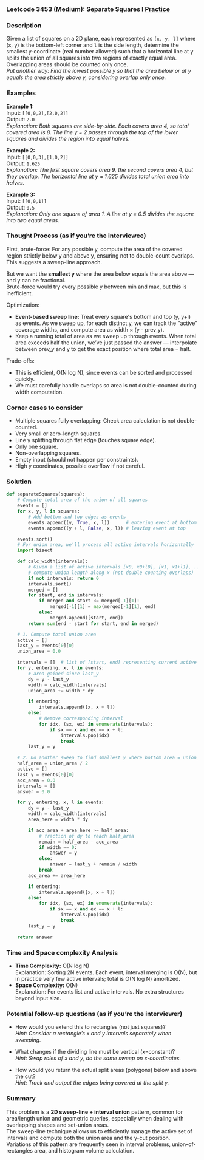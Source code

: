 ### Leetcode 3453 (Medium): Separate Squares I [Practice](https://leetcode.com/problems/separate-squares-i)

### Description  
Given a list of squares on a 2D plane, each represented as `[x, y, l]` where (x, y) is the bottom-left corner and `l` is the side length, determine the smallest y-coordinate (real number allowed) such that a horizontal line at y splits the union of all squares into two regions of exactly equal area. Overlapping areas should be counted only once.  
*Put another way: Find the lowest possible y so that the area below or at y equals the area strictly above y, considering overlap only once.*

### Examples  

**Example 1:**  
Input: `[[0,0,2],[2,0,2]]`  
Output: `2.0`  
*Explanation: Both squares are side-by-side. Each covers area 4, so total covered area is 8. The line y = 2 passes through the top of the lower squares and divides the region into equal halves.*

**Example 2:**  
Input: `[[0,0,3],[1,0,2]]`  
Output: `1.625`  
*Explanation: The first square covers area 9, the second covers area 4, but they overlap. The horizontal line at y ≈ 1.625 divides total union area into halves.*

**Example 3:**  
Input: `[[0,0,1]]`  
Output: `0.5`  
*Explanation: Only one square of area 1. A line at y = 0.5 divides the square into two equal areas.*

### Thought Process (as if you’re the interviewee)  
First, brute-force: For any possible y, compute the area of the covered region strictly below y and above y, ensuring not to double-count overlaps. This suggests a sweep-line approach.

But we want the **smallest y** where the area below equals the area above — and y can be fractional.  
Brute-force would try every possible y between min and max, but this is inefficient.

Optimization:  
- **Event-based sweep line:** Treat every square's bottom and top (y, y+l) as events. As we sweep up, for each distinct y, we can track the "active" coverage widths, and compute area as width × (y - prev_y).  
- Keep a running total of area as we sweep up through events. When total area exceeds half the union, we’ve just passed the answer — interpolate between prev_y and y to get the exact position where total area = half.

Trade-offs:  
- This is efficient, O(N log N), since events can be sorted and processed quickly.
- We must carefully handle overlaps so area is not double-counted during width computation.

### Corner cases to consider  
- Multiple squares fully overlapping: Check area calculation is not double-counted.
- Very small or zero-length squares.
- Line y splitting through flat edge (touches square edge).
- Only one square.
- Non-overlapping squares.
- Empty input (should not happen per constraints).
- High y coordinates, possible overflow if not careful.

### Solution

```python
def separateSquares(squares):
    # Compute total area of the union of all squares
    events = []
    for x, y, l in squares:
        # Add bottom and top edges as events
        events.append((y, True, x, l))      # entering event at bottom
        events.append((y + l, False, x, l)) # leaving event at top

    events.sort()
    # For union area, we'll process all active intervals horizontally
    import bisect

    def calc_width(intervals):
        # Given a list of active intervals [x0, x0+l0], [x1, x1+l1], ...,
        # compute union length along x (not double counting overlaps)
        if not intervals: return 0
        intervals.sort()
        merged = []
        for start, end in intervals:
            if merged and start <= merged[-1][1]:
                merged[-1][1] = max(merged[-1][1], end)
            else:
                merged.append([start, end])
        return sum(end - start for start, end in merged)

    # 1. Compute total union area
    active = []
    last_y = events[0][0]
    union_area = 0.0

    intervals = []  # list of [start, end] representing current active squares at current sweep
    for y, entering, x, l in events:
        # area gained since last_y
        dy = y - last_y
        width = calc_width(intervals)
        union_area += width * dy

        if entering:
            intervals.append([x, x + l])
        else:
            # Remove corresponding interval
            for idx, (sx, ex) in enumerate(intervals):
                if sx == x and ex == x + l:
                    intervals.pop(idx)
                    break
        last_y = y

    # 2. Do another sweep to find smallest y where bottom area = union_area / 2
    half_area = union_area / 2
    active = []
    last_y = events[0][0]
    acc_area = 0.0
    intervals = []
    answer = 0.0

    for y, entering, x, l in events:
        dy = y - last_y
        width = calc_width(intervals)
        area_here = width * dy

        if acc_area + area_here >= half_area:
            # fraction of dy to reach half_area
            remain = half_area - acc_area
            if width == 0:
                answer = y
            else:
                answer = last_y + remain / width
            break
        acc_area += area_here

        if entering:
            intervals.append([x, x + l])
        else:
            for idx, (sx, ex) in enumerate(intervals):
                if sx == x and ex == x + l:
                    intervals.pop(idx)
                    break
        last_y = y

    return answer
```

### Time and Space complexity Analysis  

- **Time Complexity:** O(N log N)  
  Explanation: Sorting 2N events. Each event, interval merging is O(N), but in practice very few active intervals; total is O(N log N) amortized.
- **Space Complexity:** O(N)  
  Explanation: For events list and active intervals. No extra structures beyond input size.

### Potential follow-up questions (as if you’re the interviewer)  

- How would you extend this to rectangles (not just squares)?  
  *Hint: Consider a rectangle’s x and y intervals separately when sweeping.*

- What changes if the dividing line must be vertical (x=constant)?  
  *Hint: Swap roles of x and y, do the same sweep on x-coordinates.*

- How would you return the actual split areas (polygons) below and above the cut?  
  *Hint: Track and output the edges being covered at the split y.*

### Summary
This problem is a **2D sweep-line + interval union** pattern, common for area/length union and geometric queries, especially when dealing with overlapping shapes and set-union areas.  
The sweep-line technique allows us to efficiently manage the active set of intervals and compute both the union area and the y-cut position.  
Variations of this pattern are frequently seen in interval problems, union-of-rectangles area, and histogram volume calculation.